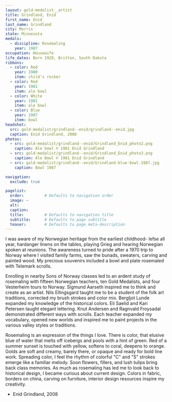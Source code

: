 ```yaml
---
layout: gold-medalist__artist
title: Grindland, Enid
first_name: Enid
last_name: Grindland
city: Morris
state: Minnesota
medals: 
  - discipline: Rosemaling
    year: 1987
occupation: Housewife
life_dates: Born 1928, Britton, South Dakota
ribbons:
  - color: Red
    year: 1980
    item: child's rocker
  - color: Red
    year: 1981
    item: ale bowl
  - color: White
    year: 1981
    item: ale bowl
  - color: Blue
    year: 1987
    item: bowl
headshot:
  src: gold-medalist/grindland--enid/grindland--enid.jpg
  caption: Enid Grindland, 2008
photos:
  - src: gold-medalist/grindland--enid/Grindland_Enid_photo2.png
    caption: Ale bowl © 1981 Enid Grindland
  - src: gold-medalist/grindland--enid/Grindland_Enid_photo3.png
    caption: Ale Bowl © 1981 Enid Grindland
  - src: gold-medalist/grindland--enid/Grindland-blue-bowl-1987.jpg
    caption: Bowl 1987

navigation:
  exclude: true

pagelist:
  order:         # Defaults to navigation order  
  image: ~
  alt:
  caption:
  title:         # Defaults to navigation title
  subtitle:      # Defaults to page subtitle
  teaser:        # Defaults to page meta-description  
---
```

I was aware of my Norwegian heritage from the earliest childhood- lefse all year, hardanger linens on the tables, playing Grieg and hearing Norwegian spoken at reunions.  The awareness turned to pride after a 1970 trip to Norway where I visited family farms, saw the bunads, sweaters, carving and painted wood.  My precious souvenirs included a bowl and plate rosemaled with Telemark scrolls.

Enrolling in nearby Sons of Norway classes led to an ardent study of rosemaling with fifteen Norwegian teachers, ten Gold Medalists, and four Vesterheim tours to Norway.  Sigmund Aarseth inspired me to think and create as an artist.  Nils Ellingsgard taught me to be a student of the folk art traditions, corrected my brush strokes and color mix.  Bergljot Lunde expanded my knowledge of the historical colors.  Eli Saelid and Kari Petersen taught elegant lettering.  Knut Andersen and Ragnvald Froysadal demonstrated different ways with scrolls.  Each teacher expanded my vocabulary, opened new worlds and inspired me to paint projects in the various valley styles or traditions.

Rosemaling is an expression of the things I love.  There is color, that elusive blue of water that melts off icebergs and pools with a hint of green.  Red of a summer sunset is touched with yellow, softens to coral, deepens to orange.  Golds are soft and creamy, barely there, or opaque and ready for bold line work.  Spreading color, I feel the rhythm of colorful "C" and "S" strokes emerge like a familiar melody.  Soon flowers, fillers, and lush tulips bring back class memories.  As much as rosemaling has led me to look back to historical design, I became curious about current design.  Colors in fabric, borders on china, carving on furniture, interior design resources inspire my creativity.  

- Enid Grindland, 2008
